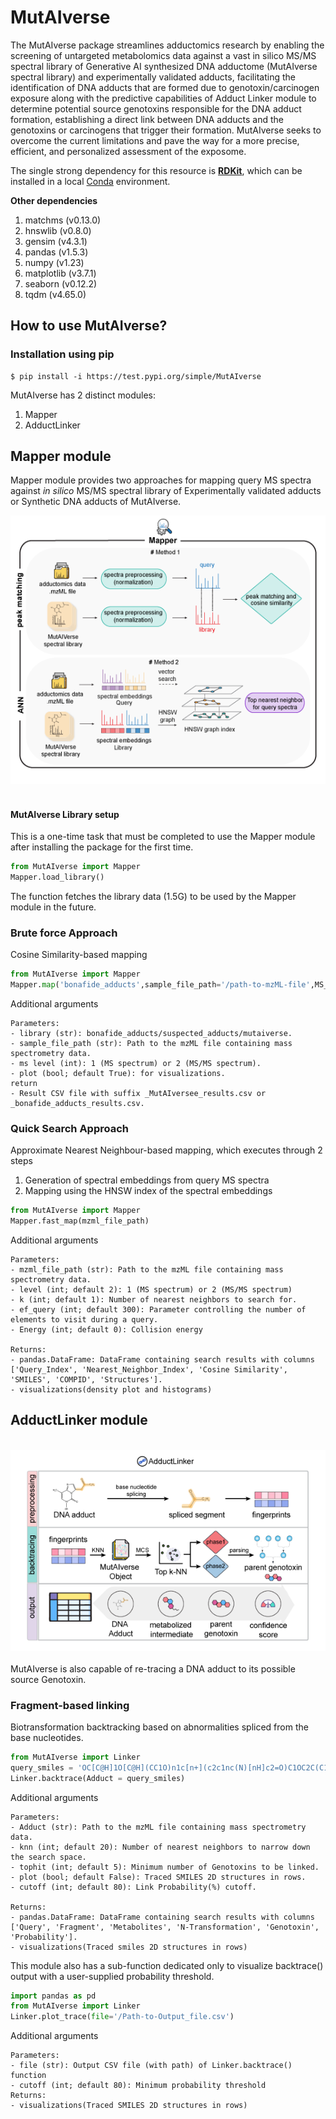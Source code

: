 # MutAIverse
The MutAIverse package streamlines adductomics research by enabling the screening of untargeted metabolomics data against a vast in silico MS/MS spectral library of Generative AI synthesized DNA adductome (MutAIverse spectral library) and experimentally validated adducts, facilitating the identification of DNA adducts that are formed due to genotoxin/carcinogen exposure along with the predictive capabilities of Adduct Linker module to determine potential source genotoxins responsible for the DNA adduct formation, establishing a direct link between DNA adducts and the genotoxins or carcinogens that trigger their formation. MutAIverse seeks to overcome the current limitations and pave the way for a more precise, efficient, and personalized assessment of the exposome.



The single strong dependency for this resource is **[RDKit](https://www.rdkit.org/)**, which can be installed in a local [Conda](https://conda.io/) environment.

**Other dependencies**
1. matchms (v0.13.0)
2. hnswlib (v0.8.0)
3. gensim (v4.3.1)
4. pandas (v1.5.3)
5. numpy (v1.23)
6. matplotlib (v3.7.1)
7. seaborn (v0.12.2)
8. tqdm (v4.65.0)

## How to use MutAIverse?

### Installation using pip 
```
$ pip install -i https://test.pypi.org/simple/MutAIverse
```
MutAIverse has 2 distinct modules:<br/>
1. Mapper
2. AdductLinker

## Mapper module
Mapper module provides two approaches for mapping query MS spectra against *in silico* MS/MS spectral library of Experimentally validated adducts or Synthetic DNA adducts of MutAIverse.
 <br>
<div align="center">
<img src="images/mapper.png"></div>
<br>

#### MutAIverse Library setup
This is a one-time task that must be completed to use the Mapper module after installing the package for the first time.
```Python
from MutAIverse import Mapper
Mapper.load_library()
```
The function fetches the library data (1.5G) to be used by the Mapper module in the future. 

### Brute force Approach 
Cosine Similarity-based mapping 

```Python
from MutAIverse import Mapper
Mapper.map('bonafide_adducts',sample_file_path='/path-to-mzML-file',MS_level=1,plot=True)

```

Additional arguments 

    Parameters:
    - library (str): bonafide_adducts/suspected_adducts/mutaiverse.
    - sample_file_path (str): Path to the mzML file containing mass spectrometry data.
    - ms level (int): 1 (MS spectrum) or 2 (MS/MS spectrum).
    - plot (bool; default True): for visualizations.
    return
    - Result CSV file with suffix _MutAIversee_results.csv or _bonafide_adducts_results.csv.



### Quick Search Approach 
Approximate Nearest Neighbour-based mapping, which executes through 2 steps
1. Generation of spectral embeddings from query MS spectra
2. Mapping using the HNSW index of the spectral embeddings

```python
from MutAIverse import Mapper
Mapper.fast_map(mzml_file_path)

```

Additional arguments 

    Parameters:
    - mzml_file_path (str): Path to the mzML file containing mass spectrometry data.
    - level (int; default 2): 1 (MS spectrum) or 2 (MS/MS spectrum)
    - k (int; default 1): Number of nearest neighbors to search for.
    - ef_query (int; default 300): Parameter controlling the number of elements to visit during a query.
    - Energy (int; default 0): Collision energy
    
    Returns:
    - pandas.DataFrame: DataFrame containing search results with columns ['Query_Index', 'Nearest_Neighbor_Index', 'Cosine Similarity', 'SMILES', 'COMPID', 'Structures'].
    - visualizations(density plot and histograms)


## AdductLinker module
 <br>
<div align="center">
<img src="images/linker.png"></div>
<br>
MutAIverse is also capable of re-tracing a DNA adduct to its possible source Genotoxin.


### Fragment-based linking 
Biotransformation backtracking based on abnormalities spliced from the base nucleotides.

```python
from MutAIverse import Linker
query_smiles = 'OC[C@H]1O[C@H](CC1O)n1c[n+](c2c1nc(N)[nH]c2=O)C1OC2C(C1O)c1c(O2)cc(c2c1oc(=O)c1c2CCC1=O)OC' 
Linker.backtrace(Adduct = query_smiles)

```

Additional arguments 

    Parameters:
    - Adduct (str): Path to the mzML file containing mass spectrometry data.
    - knn (int; default 20): Number of nearest neighbors to narrow down the search space. 
    - tophit (int; default 5): Minimum number of Genotoxins to be linked.
    - plot (bool; default False): Traced SMILES 2D structures in rows.
    - cutoff (int; default 80): Link Probability(%) cutoff.
    
    Returns:
    - pandas.DataFrame: DataFrame containing search results with columns ['Query', 'Fragment', 'Metabolites', 'N-Transformation', 'Genotoxin', 'Probability'].
    - visualizations(Traced smiles 2D structures in rows)


This module also has a sub-function dedicated only to visualize backtrace() output with a user-supplied probability threshold.
```python
import pandas as pd
from MutAIverse import Linker 
Linker.plot_trace(file='/Path-to-Output_file.csv')
```

Additional arguments 

    Parameters:
    - file (str): Output CSV file (with path) of Linker.backtrace() function
    - cutoff (int; default 80): Minimum probability threshold 
    Returns:
    - visualizations(Traced SMILES 2D structures in rows)
  
